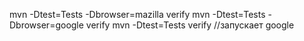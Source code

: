mvn -Dtest=Tests -Dbrowser=mazilla verify
mvn -Dtest=Tests -Dbrowser=google verify
mvn -Dtest=Tests verify //запускает google
